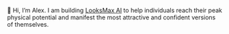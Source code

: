 👋 Hi, I’m Alex. I am building [LooksMax AI](https://looksmax.ai) to help individuals reach their peak physical potential and manifest the most attractive and confident versions of themselves.
